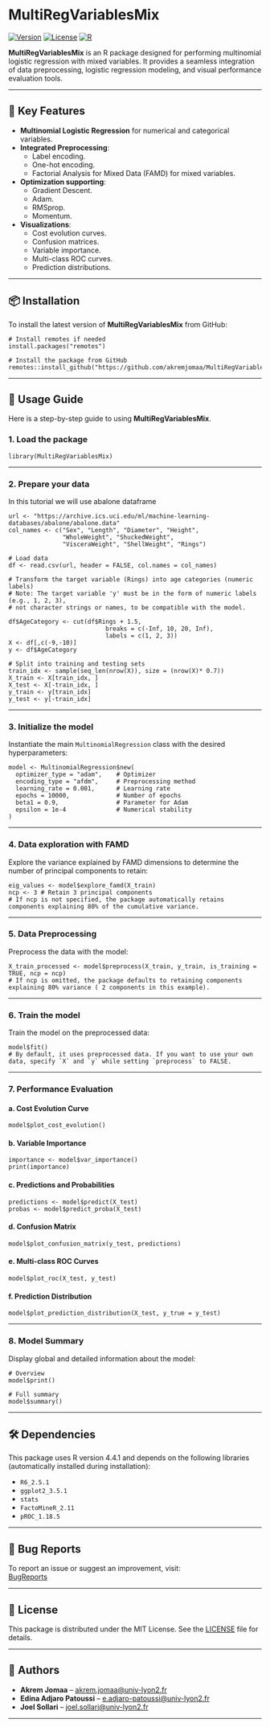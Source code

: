 
# MultiRegVariablesMix

[![Version](https://img.shields.io/badge/version-0.1.0-blue.svg)](https://github.com/akremjomaa/MultiRegVariablesMix)
[![License](https://img.shields.io/badge/license-MIT-green.svg)](https://opensource.org/licenses/MIT)
[![R](https://img.shields.io/badge/built%20with-R-blue.svg)](https://www.r-project.org/)

**MultiRegVariablesMix** is an R package designed for performing multinomial logistic regression with mixed variables. It provides a seamless integration of data preprocessing, logistic regression modeling, and visual performance evaluation tools.

---

## 🚀 Key Features

- **Multinomial Logistic Regression** for numerical and categorical variables.
- **Integrated Preprocessing**:
  - Label encoding.
  - One-hot encoding.
  - Factorial Analysis for Mixed Data (FAMD) for mixed variables.
- **Optimization supporting**:
  - Gradient Descent.
  - Adam.
  - RMSprop.
  - Momentum.
- **Visualizations**:
  - Cost evolution curves.
  - Confusion matrices.
  - Variable importance.
  - Multi-class ROC curves.
  - Prediction distributions.

---

## 📦 Installation

To install the latest version of **MultiRegVariablesMix** from GitHub:

```
# Install remotes if needed
install.packages("remotes")

# Install the package from GitHub
remotes::install_github("https://github.com/akremjomaa/MultiRegVariablesMix.git")
```

---

## 🔧 Usage Guide

Here is a step-by-step guide to using **MultiRegVariablesMix**.

### 1. Load the package

```
library(MultiRegVariablesMix)
```

---

### 2. Prepare your data

In this tutorial we will use abalone dataframe

```
url <- "https://archive.ics.uci.edu/ml/machine-learning-databases/abalone/abalone.data"
col_names <- c("Sex", "Length", "Diameter", "Height", 
               "WholeWeight", "ShuckedWeight", 
               "VisceraWeight", "ShellWeight", "Rings")

# Load data
df <- read.csv(url, header = FALSE, col.names = col_names)

# Transform the target variable (Rings) into age categories (numeric labels)
# Note: The target variable 'y' must be in the form of numeric labels (e.g., 1, 2, 3), 
# not character strings or names, to be compatible with the model.

df$AgeCategory <- cut(df$Rings + 1.5,
                           breaks = c(-Inf, 10, 20, Inf),
                           labels = c(1, 2, 3))
X <- df[,c(-9,-10)]
y <- df$AgeCategory

# Split into training and testing sets
train_idx <- sample(seq_len(nrow(X)), size = (nrow(X)* 0.7))
X_train <- X[train_idx, ]
X_test <- X[-train_idx, ]
y_train <- y[train_idx]
y_test <- y[-train_idx]
```

---

### 3. Initialize the model

Instantiate the main `MultinomialRegression` class with the desired hyperparameters:

```
model <- MultinomialRegression$new(
  optimizer_type = "adam",    # Optimizer
  encoding_type = "afdm",     # Preprocessing method
  learning_rate = 0.001,      # Learning rate
  epochs = 10000,             # Number of epochs
  beta1 = 0.9,                # Parameter for Adam
  epsilon = 1e-4              # Numerical stability
)
```

---

### 4. Data exploration with FAMD

Explore the variance explained by FAMD dimensions to determine the number of principal components to retain:

```
eig_values <- model$explore_famd(X_train)
ncp <- 3 # Retain 3 principal components
# If ncp is not specified, the package automatically retains components explaining 80% of the cumulative variance.
```

---

### 5. Data Preprocessing

Preprocess the data with the model:

```
X_train_processed <- model$preprocess(X_train, y_train, is_training = TRUE, ncp = ncp)
# If ncp is omitted, the package defaults to retaining components explaining 80% variance ( 2 components in this example).
```

---

### 6. Train the model

Train the model on the preprocessed data:

```
model$fit()
# By default, it uses preprocessed data. If you want to use your own data, specify `X` and `y` while setting `preprocess` to FALSE.
```

---

### 7. Performance Evaluation

#### a. Cost Evolution Curve

```
model$plot_cost_evolution()
```

#### b. Variable Importance

```
importance <- model$var_importance()
print(importance)
```

#### c. Predictions and Probabilities

```
predictions <- model$predict(X_test)
probas <- model$predict_proba(X_test)
```

#### d. Confusion Matrix

```
model$plot_confusion_matrix(y_test, predictions)
```

#### e. Multi-class ROC Curves

```
model$plot_roc(X_test, y_test)
```

#### f. Prediction Distribution

```
model$plot_prediction_distribution(X_test, y_true = y_test)
```

---

### 8. Model Summary

Display global and detailed information about the model:

```
# Overview
model$print()
```

```
# Full summary
model$summary()
```

---

## 🛠️ Dependencies

This package uses R version 4.4.1 and depends on the following libraries (automatically installed during installation):

- `R6_2.5.1`
- `ggplot2_3.5.1`
- `stats`
- `FactoMineR_2.11`
- `pROC_1.18.5`

---

## 🐞 Bug Reports

To report an issue or suggest an improvement, visit:  
[BugReports](https://github.com/akremjomaa/MultiRegVariablesMix/issues)

---

## 📄 License

This package is distributed under the MIT License. See the [LICENSE](https://github.com/akremjomaa/MultiRegVariablesMix/blob/master/LICENSE.md) file for details.

---

## 👥 Authors

- **Akrem Jomaa** – [akrem.jomaa@univ-lyon2.fr](mailto:akrem.jomaa@univ-lyon2.fr)
- **Edina Adjaro Patoussi** – [e.adjaro-patoussi@univ-lyon2.fr](mailto:e.adjaro-patoussi@univ-lyon2.fr)
- **Joel Sollari** – [joel.sollari@univ-lyon2.fr](mailto:joel.sollari@univ-lyon2.fr)

---
